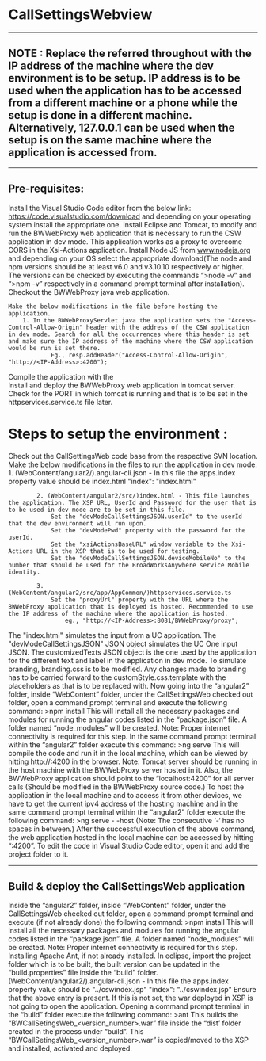 # CallSettingsWebview

--------------------------------------------------------------------------------------------------------------------------------------------------------------------------------------------------------------------------------------------------------------------------------------------------------------------------------
NOTE : Replace the <IP-Address> referred throughout with the IP address of the machine where the dev environment is to be setup. IP address is to be used when the application has to be accessed from a different machine or a phone while the setup is done in a different machine. Alternatively, 127.0.0.1 can be used when the setup is on the same machine where the application is accessed from.
--------------------------------------------------------------------------------------------------------------------------------------------------------------------------------------------------------------------------------------------------------------------------------------------------------------------------------
--------------------
Pre-requisites:
--------------------
Install the Visual Studio Code editor from the below link:
                    https://code.visualstudio.com/download
             and depending on your operating system install the appropriate one.
Install Eclipse and Tomcat, to modify and run the BWWebProxy web application that is necessary to run the CSW application in dev mode. This application works as a proxy to overcome CORS in the Xsi-Actions application.
Install Node JS from www.nodejs.org and depending on your OS select the appropriate download(The node and npm versions should be at least v6.0 and v3.10.10 respectively or higher. The versions can be checked by executing the commands “>node -v” and “>npm -v” respectively in a command prompt terminal after installation).
Checkout the BWWebProxy java web application.
    
    Make the below modifications in the file before hosting the application.
        1. In the BWWebProxyServlet.java the application sets the "Access-Control-Allow-Origin" header with the address of the CSW application in dev mode. Search for all the occurrences where this header is set and make sure the IP address of the machine where the CSW application would be run is set there.
                Eg., resp.addHeader("Access-Control-Allow-Origin", "http://<IP-Address>:4200");
                
Compile the application with the     
Install and deploy the BWWebProxy web application in tomcat server. Check for the PORT in which tomcat is running and that is to be set in the httpservices.service.ts file later.



Steps to setup the environment :
=========================

Check out the CallSettingsWeb code base from the respective SVN location.
           Make the below modifications in the files to run the application in dev mode.
            1. (WebContent/angular2/).angular-cli.json  - In this file the apps.index property value should be index.html
                    "index": "index.html"
                    
            2. (WebContent/angular2/src/)index.html - This file launches the application. The XSP URL, UserId and Password for the user that is to be used in dev mode are to be set in this file.
                Set the "devModeCallSettingsJSON.userId" to the userId that the dev environment will run upon.
                Set the "devModePwd" property with the password for the userId.
                Set the "xsiActionsBaseURL" window variable to the Xsi-Actions URL in the XSP that is to be used for testing.
                Set the "devModeCallSettingsJSON.deviceMobileNo" to the number that should be used for the BroadWorksAnywhere service Mobile identity.
                
            3. (WebContent/angular2/src/app/AppCommon/)httpservices.service.ts
                Set the "proxyUrl" property with the URL where the BWWebProxy application that is deployed is hosted. Recommended to use the IP address of the machine where the application is hosted.
                    eg., "http://<IP-Address>:8081/BWWebProxy/proxy";

The "index.html" simulates the input from a UC application. The "devModeCallSettingsJSON" JSON object simulates the UC One input JSON. 
The customizedTexts JSON object is the one used by the application for the different text and label in the application in dev mode.
To simulate branding, branding.css is to be modified. Any changes made to branding has to be carried forward to the customStyle.css.template with the placeholders as that is to be replaced with.
Now going into the “angular2” folder, inside “WebContent” folder, under the CallSettingsWeb checked out folder, open a command prompt terminal and execute the following command:
                         >npm install
                 This will install all the necessary packages and modules for running the angular codes listed in the “package.json” file. A folder named “node_modules” will be created.
                 Note: Proper internet connectivity is required for this step.
In the same command prompt terminal within the “angular2” folder execute this command:
                      >ng serve
                  This will compile the code and run it in the local machine, which can be viewed by hitting http://<IP-Address>:4200 in the browser.
                   Note: Tomcat server should be running in the host machine with the BWWebProxy server hosted in it. Also, the BWWebProxy application should point to the “localhost:4200” for all server calls (Should be modified in the BWWebProxy source code.)
To host the application in the local machine and to access it from other devices, we have to get the current ipv4 address of the hosting machine and in the same command prompt terminal within the “angular2” folder execute the following command:
                   >ng serve - -host <ipv4 address>      (Note: The consecutive ‘-‘ has no spaces in between.)
                  After the successful execution of the above command, the web application hosted in the local machine can be accessed by hitting “<ipv4 address of the local machine>:4200”.
To edit the code in Visual Studio Code editor, open it and add the project folder to it.



----------------------------------------------------------------------------------------------------------------------------------------
Build & deploy the CallSettingsWeb application
----------------------------------------------------------------------------------------------------------------------------------------
Inside the “angular2” folder, inside “WebContent” folder, under the CallSettingsWeb checked out folder, open a command prompt terminal and execute (if not already done) the following command:
                 >npm install
                   This will install all the necessary packages and modules for running the angular codes listed in the “package.json” file. A folder named “node_modules” will be created.
                   Note: Proper internet connectivity is required for this step.
Installing Apache Ant, if not already installed.
In eclipse, import the project folder which is to be built, the built version can be updated in the “build.properties” file inside the “build” folder.
(WebContent/angular2/).angular-cli.json  - In this file the apps.index property value should be "../cswindex.jsp"
                    "index": "../cswindex.jsp"
Ensure that the above entry is present. If this is not set, the war deployed in XSP is not going to open the application.
Opening a command prompt terminal in the “build” folder execute the following command:
              >ant
                      This builds the “BWCallSetingsWeb_<version_number>.war” file inside the “dist’ folder created in the process under “build”.
This “BWCallSetingsWeb_<version_number>.war” is copied/moved to the XSP and installed, activated and deployed.
